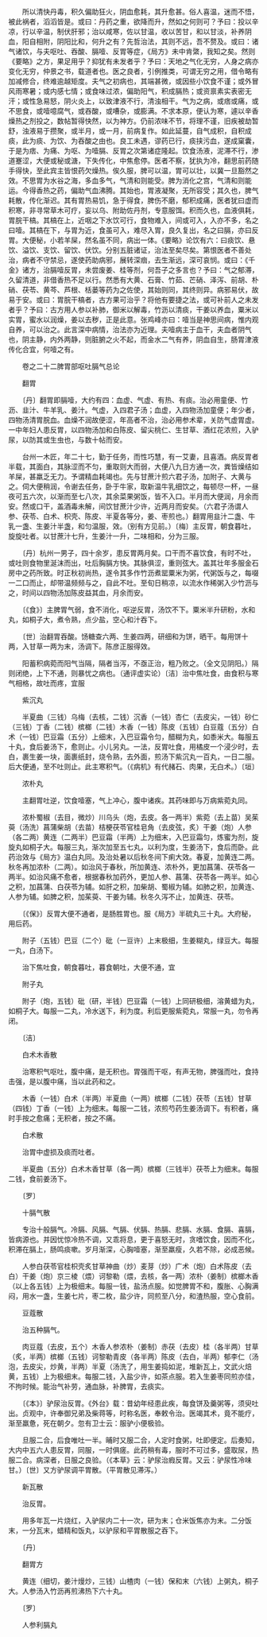 <!-- { "loadSidebar": true } -->
　　所以清快丹毒，积久偏助狂火，阴血愈耗，其升愈甚。俗人喜温，迷而不悟，被此祸者，滔滔皆是。或曰：丹药之重，欲降而升，然如之何则可？予曰：投以辛凉，行以辛温，制伏肝邪；治以咸寒，佐以甘温，收以苦甘，和以甘淡，补养阴血，阳自相附，阴阳比和，何升之有？先哲治法，其则不远，吾不赘及。或曰：诸气诸饮，与夫呕吐、吞酸、膈噎、反胃等症，《局方》未中肯綮，我知之矣。然则《要略》之方，果足用乎？抑犹有未发者乎？予曰：天地之气化无穷，人身之病亦变化无穷，仲景之书，载道者也。医之良者，引例推类，可谓无穷之用，借令略有加减修合，终难逾越矩度。夫气之初病也，其端甚微，或因些小饮食不谨；或外冒风雨寒暑；或内感七情；或食味过浓，偏助阳气，积成膈热；或资禀素实表密无汗；或性急易怒，阴火炎上，以致津液不行，清浊相干。气为之病，或痞或痛，或不思食，或噎噫腐气，或吞酸，或嘈杂，或膨满。不求本原，便认为寒，遽以辛香燥热之剂投之，数帖暂得快然，以为神方。仍前浓味不节，将理不谨，旧疾被劫暂舒，浊液易于攒聚，或半月，或一月，前病复作。如此延蔓，自气成积，自积成痰，此为痰、为饮、为吞酸之由也。良工未遇，谬药已行，痰挟污血，遂成窠囊，于是为痞、为痛、为呕、为噎膈、反胃之次第诸症隆起。饮食汤液，泥滞不行，渗道蹇涩，大便或秘或溏，下失传化，中焦愈停。医者不察，犹执为冷，翻思前药随手得快，至此宾主皆恨药欠燥热。俟久服，脾可以温，胃可以壮，以冀一旦豁然之效。不思胃为水谷之海，多血多气，气清和则能受。脾为消化之宫，气清和则能运。今得香热之药，偏助气血沸腾。其始也，胃液凝聚，无所容受；其久也，脾气耗散，传化渐迟。其有胃热易饥，急于得食，脾伤不磨，郁积成痛，医者犹曰虚而积寒，非寻常草木可疗，妄以乌、附助佐丹剂，专意服饵。积而久也，血液俱耗，胃脘干槁。其槁在上，近咽之下水饮可行，食物难入，间或可入，入亦不多，名之曰噎。其槁在下，与胃为近，食虽可入，难尽入胃，良久复出，名之曰膈，亦曰反胃。大便秘，小若羊屎，然名虽不同，病出一体。《要略》论饮有六：曰痰饮、悬饮、溢饮、支饮、留饮、伏饮。分别五脏诸证，治法至矣尽矣。第恨医者不善处治，病者不守禁忌，遂使药助病邪，展转深痼，去生渐远，深可哀悯。或曰：《千金》诸方，治膈噎反胃，未尝废姜、桂等剂，何吾子之多言也？予曰：气之郁滞，久留清道，非借香热不足以行。然悉有大黄、石膏、竹茹、芒硝、泽泻、前胡、朴硝、茯苓、黄芩、芦根、栝蒌等药为之佐使，其始则同，其终则异。病邪易伏，故易于安。或曰：胃脘干槁者，古方果可治乎？将他有要捷之法，或可补前人之未发者乎？予曰：古方用人参以补肺，御米以解毒，竹沥以清痰，干姜以养血，粟米以实胃，蜜水以润燥，姜以去秽，正是此意。张鸡峰亦曰：噎当是神思间病，惟内观自养，可以治之。此言深中病情，治法亦为近理。夫噎病主于血干，夫血者阴气也，阴主静，内外两静，则脏腑之火不起，而金水二气有养，阴血自生，肠胃津液传化合宜，何噎之有。

　　卷之二十二脾胃部呕吐膈气总论

　　翻胃

　　〔丹〕翻胃即膈噎，大约有四：血虚、气虚、有热、有痰。治必用童便、竹沥、韭汁、牛羊乳、姜汁。气虚，入四君子汤；血虚，入四物汤加童便；年少者，四物汤清胃脘血。血燥不润故便涩，年高者不治，治必用参术辈，关防气虚胃虚。一中年妇人患反胃，以四物汤加和白陈皮、留尖桃仁、生甘草、酒红花浓煎，入驴尿，以防其或生虫也，与数十帖而安。

　　台州一木匠，年二十七，勤于任务，而性巧慧，有一艾妻，且喜酒。病反胃者半载，其面白，其脉涩而不匀，重取则大而弱，大便八九日方通一次，粪皆燥结如羊屎，甚羸乏无力。予谓精血耗竭也。先与甘蔗汁煎六君子汤，加附子、大黄与之。伺大便稍润，令谢去任务，卧于牛家，取新温牛乳细饮之，每顿尽一杯，一昼夜可五六次，以渐而至七八次，其余菜果粥饭，皆不入口。半月而大便润，月余而安。然或口干，盖酒毒未解，间饮甘蔗汁少许，近两月而安矣。（六君子汤谓人参、茯苓、白术、枳壳、陈皮、半夏各等分，姜、枣煎也。）翻胃用韭汁二盏、牛乳一盏、生姜汁半盏，和匀温服，效。（别有方见前。）〔梅〕主反胃，朝食暮吐，旋旋吐者。以甘蔗汁七升，生姜汁一升，二味相和，分为三服。

　　〔丹〕杭州一男子，四十余岁，患反胃两月矣。口干而不喜饮食，有时不吐，或吐则食物里涎沫而出，吐后胸膈方快。其脉俱涩，重则弦大。盖其壮年多服金石房中之药所致。时正秋初尚热，遂令其多作竹沥煮罂粟米为粥，代粥饭与之，每啜一二口而止，却带温频频与之，自此不吐。至旬日稍凉，以流水作稀粥入少竹沥与之，时间以四物汤加陈皮益其血，月余而安。

　　〔《食》〕主脾胃气弱，食不消化，呕逆反胃，汤饮不下。粟米半升研粉，水和丸，如桐子大，煮令熟，点少盐，空心和汁吞下。

　　〔世〕治翻胃吞酸。饧糖查六两、生姜四两，研细和为饼，晒干。每用饼十两，入甘草一两为末，汤调下。陈彦正服得效。

　　阳蓄积病菀而阳气当隔，隔者当泻，不亟正治，粗乃败之。（全文见阴阳。）隔则闭绝，上下不通，则暴忧之病也。（通评虚实论）〔洁〕治中焦吐食，由食积与寒气相格，故吐而疼，宜服

　　紫沉丸

　　半夏曲（三钱）乌梅（去核，二钱）沉香（一钱）杏仁（去皮尖，一钱）砂仁（三钱）丁香（二钱）槟榔（二钱）木香（一钱）陈皮（五钱）白豆蔻（五分）白术（一钱）巴豆霜（五分）上细末，入巴豆霜令匀，醋糊为丸，如黍米大。每服五十丸，食后姜汤下，愈则止。小儿另丸。一法，反胃吐食，用橘皮一个浸少时，去白，裹生姜一块，面裹纸封，烧令熟，去外面，煎汤下紫沉丸一百丸，一日二服。后大便通，至不吐则止。此主寒积气。（《病机》有代赭石、肉果，无白术。）〔垣〕

　　浓朴丸

　　主翻胃吐逆，饮食噎塞，气上冲心，腹中诸疾。其药味即与万病紫菀丸同。

　　浓朴蜀椒（去目，微炒）川乌头（炮，去皮。各一两半）紫菀（去上苗）吴茱萸（汤洗）菖蒲柴胡（去苗）桔梗茯苓官桂皂角（去皮弦，炙）干姜（炮）人参（各二两）黄连（二两半）巴豆霜（半两）上为细末，入巴豆霜匀，炼蜜为剂，旋旋丸如桐子大。每服三丸，渐次加至五七丸，以利为度，生姜汤下，食后而卧。此药治效与《局方》温白丸同。及治处暑以后秋冬间下痢大效。春夏，加黄连二两。秋冬再加浓朴（二两）。如治风于春秋，所加黄连、浓朴外，更加菖蒲、茯苓各一两半。如治风痛不愈者，根据春秋加药外，更加人参、菖蒲、茯苓各一两半。如心之积，加菖蒲、白茯苓为辅。如肝之积，加柴胡、蜀椒为辅。如肺之积，加黄连、人参为辅。如脾之积，加茱萸、干姜为辅。秋冬久泻不止，加黄连、茯苓。

　　〔《保》〕反胃大便不通者，是肠胜胃也。服《局方》半硫丸三十丸。大府秘，用后药。

　　附子（五钱）巴豆（二个）砒（一豆许）上末极细，生姜糊丸，绿豆大。每服一丸，白汤下。

　　治下焦吐食，朝食暮吐，暮食朝吐，大便不通，宜

　　附子丸

　　附子（炮，五钱）砒（研，半钱）巴豆霜（一钱）上同研极细，溶黄蜡为丸，如桐子大。每服一二丸，冷水送下，利为度。利后更服紫菀丸，常服一丸，勿令再闭。

　　〔洁〕

　　白术木香散

　　治寒积气呕吐，腹中痛，是无积也。胃强而干呕，有声无物，脾强而吐，食持击强，是以腹中痛，当以此药和之。

　　木香（一钱）白术（半两）半夏曲（一两）槟榔（二钱）茯苓（五钱）甘草（四钱）丁香（一钱）上为细末。每服一二钱，浓煎芍药生姜汤调下。有积者，痛时手按之愈痛；无积者，按之不痛。

　　白术散

　　治胃中虚损及痰而吐者。

　　半夏曲（五分）白术木香甘草（各一两）槟榔（三钱半）茯苓上为细末。每服二钱，食前姜汤下。

　　〔罗〕

　　十膈气散

　　专治十般膈气。冷膈、风膈、气膈、伏膈、热膈、悲膈、水膈、食膈、喜膈，皆病源也。并因忧惊冷热不调，又乖将息，更于喜怒无时，贪嗜饮食，因而不化，积滞在膈上，肠鸣痰嗽。岁月渐深，心胸噎塞，渐至羸瘦，久若不除，必成恶候。

　　人参白茯苓官桂枳壳炙甘草神曲（炒）麦芽（炒）广术（炮）白术陈皮（去白）干姜（炮）京三棱（煨）诃黎勒（煨，去核，各一两）浓朴（姜制）槟榔木香（以上各五钱）上为极细末。每服一钱，盐汤点服。如觉脾胃不和，腹胀、心胸满闷，用水一盏，生姜七片，枣二枚，盐少许，同煎至八分，和渣热服，空心食前。

　　豆蔻散

　　治五种膈气。

　　肉豆蔻（去皮，五个）木香人参浓朴（姜制）赤茯（去皮）桂（各半两）甘草（炙，半两）槟榔（五钱）诃黎勒青皮（各半两）陈皮（去白，半两）郁李仁（汤泡，去皮尖，炒黄，半两）半夏（汤洗了，用生姜捣如泥，堆新瓦上，文武火焙黄，五钱）上为极细末。每服二钱，入盐少许，如茶点服。若入生姜枣同煎亦佳，不拘时候。能治气补劳，通血脉，补脾胃，去痰实。

　　〔《本》〕驴尿治反胃。《外台》载：昔幼年经患此疾，每食饼及羹粥等，须臾吐出。贞观中，许奉御兄弟及柴蒋等，时称名医，奉敕令治。医竭其术，竟不能疗，渐至羸惫，死在朝夕。忽有卫士云：服驴小便极验。

　　旦服二合，后食唯吐一半。晡时又服二合，人定时食粥，吐即便定。后奏知，大内中五六人患反胃，同服，一时俱瘥。此药稍有毒，服时不可过多，盛取尿，热服二合。病深者，日服之良验。（《本草》云：驴尿治瘕反胃。又云：驴尿性冷味甘。）〔世〕又方驴尿调平胃散。（平胃散见滞泻。）

　　新瓦散

　　治反胃。

　　用多年瓦一片烧红，入驴尿内二十一次，研为末；仓米饭焦亦为末。二分饭末，一分瓦末，蜡精和饭丸，以驴尿和平胃散服之吞下。

　　〔丹〕

　　翻胃方

　　黄连（细切，姜汁熳炒，三钱）山楂肉（一钱）保和末（六钱）上粥丸，桐子大。人参汤入竹沥再煎沸热下六十丸。

　　〔罗〕

　　人参利膈丸

